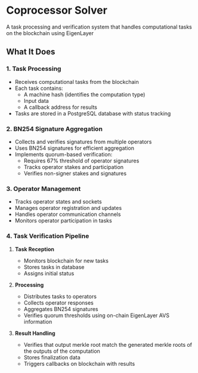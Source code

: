 # Coprocessor Solver

A task processing and verification system that handles computational tasks on the blockchain using EigenLayer

## What It Does

### 1. Task Processing
- Receives computational tasks from the blockchain
- Each task contains:
  - A machine hash (identifies the computation type)
  - Input data
  - A callback address for results
- Tasks are stored in a PostgreSQL database with status tracking

### 2. BN254 Signature Aggregation
- Collects and verifies signatures from multiple operators
- Uses BN254 signatures for efficient aggregation
- Implements quorum-based verification:
  - Requires 67% threshold of operator signatures
  - Tracks operator stakes and participation
  - Verifies non-signer stakes and signatures

### 3. Operator Management
- Tracks operator states and sockets
- Manages operator registration and updates
- Handles operator communication channels
- Monitors operator participation in tasks

### 4. Task Verification Pipeline
1. **Task Reception**
   - Monitors blockchain for new tasks
   - Stores tasks in database
   - Assigns initial status

2. **Processing**
   - Distributes tasks to operators
   - Collects operator responses
   - Aggregates BN254 signatures
   - Verifies quorum thresholds using on-chain EigenLayer AVS information

3. **Result Handling**
   - Verifies that output merkle root match the generated merkle roots of the outputs of the computation
   - Stores finalization data
   - Triggers callbacks on blockchain with results
